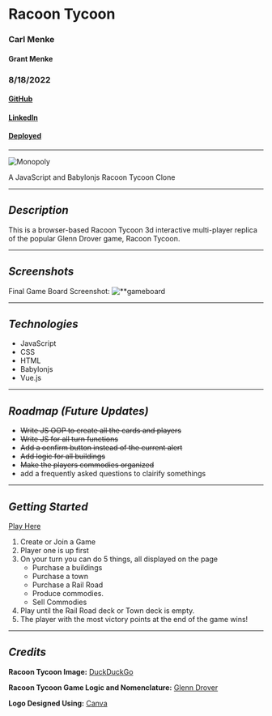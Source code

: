 # **Racoon Tycoon**

### Carl Menke
#### Grant Menke

### 8/18/2022

#### [GitHub](https://github.com/carlmenke) 
#### [LinkedIn](https://www.linkedin.com/in/carl-menke-333226139/) 
#### [Deployed](https://racoontycoon.herokuapp.com)

---

![**Monopoly**](https://external-content.duckduckgo.com/iu/?u=https%3A%2F%2Ftse3.mm.bing.net%2Fth%3Fid%3DOIP.c4O_NejI4YJ3MtgFg0YizQHaFj%26pid%3DApi&f=1)

A JavaScript and Babylonjs Racoon Tycoon Clone

---

## **_Description_**

This is a browser-based Racoon Tycoon 3d interactive multi-player replica of the popular Glenn Drover game, Racoon Tycoon.

---

## **_Screenshots_**

Final Game Board Screenshot:
![**gameboard](/capture.png)

---

## **_Technologies_**

- JavaScript
- CSS
- HTML
- Babylonjs
- Vue.js

---

## **_Roadmap (Future Updates)_**

- ~~Write JS OOP to create all the cards and players~~
- ~~Write JS for all turn functions~~
- ~~Add a ocnfirm button instead of the current alert~~
- ~~Add logic for all buildings~~
- ~~Make the players commodies organized~~
- add a frequently asked questions to clairify somethings

---

## **_Getting Started_**

[Play Here](https://racoontycoon.herokuapp.com)

1. Create or Join a Game
2. Player one is up first
3. On your turn you can do 5 things, all displayed on the page
   - Purchase a buildings
   - Purchase a town
   - Purchase a Rail Road
   - Produce commodies.
   - Sell Commodies
4. Play until the Rail Road deck or Town deck is empty.
5. The player with the most victory points at the end of the game wins!

---

## **_Credits_**

**Racoon Tycoon Image:** [DuckDuckGo](https://duckduckgo.com/?t=hc&va=b)

**Racoon Tycoon Game Logic and Nomenclature:** [Glenn Drover](https://www.forbiddengames.net)

**Logo Designed Using:** [Canva](https://www.canva.com/)
